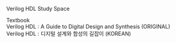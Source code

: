 Verilog HDL Study Space  

Textbook  
 Verilog HDL : A Guide to Digital Design and Synthesis (ORIGINAL)  
 Verilog HDL : 디지털 설계와 합성의 길잡이 (KOREAN)
